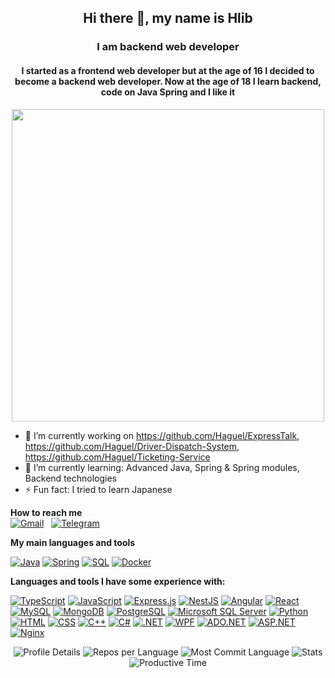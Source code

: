 
<h2 align="center">Hi there 👋, my name is Hlib</h2>
<h3 align="center">I am backend web developer</h3>
<h4 align="center">I started as a frontend web developer but at the age of 16 I decided to become a backend web developer. Now at the age of 18 I learn backend, code on Java Spring and I like it</h4>
<p align="center">
  <img src="https://user-images.githubusercontent.com/74038190/212750672-2f3f2b50-c84f-4ed8-a60a-849ae69ff9df.gif" width="500">
</p>

- 🔭 I’m currently working on https://github.com/Haguel/ExpressTalk, https://github.com/Haguel/Driver-Dispatch-System, https://github.com/Haguel/Ticketing-Service
- 🌱 I’m currently learning: Advanced Java, Spring & Spring modules, Backend technologies
- ⚡ Fun fact: I tried to learn Japanese

**How to reach me**
<br/>
[![Gmail](https://img.shields.io/badge/Gmail-D14836?style=for-the-badge&logo=gmail&logoColor=white)](mailto:khalimanov.work@gmail.com) &nbsp; [![Telegram](https://img.shields.io/badge/Telegram-2CA5E0?style=for-the-badge&logo=telegram&logoColor=white)](https://t.me/haguel3)


**My main languages and tools**  

[![Java](https://img.shields.io/badge/Java-007396?logo=java&logoColor=white)](https://www.oracle.com/java/)
[![Spring](https://img.shields.io/badge/Spring-6DB33F?logo=spring&logoColor=white)](https://spring.io/)
[![SQL](https://img.shields.io/badge/SQL-4479A1?logo=sql&logoColor=white)](https://www.postgresql.org/)
[![Docker](https://img.shields.io/badge/Docker-2496ED?logo=docker&logoColor=white)](https://www.docker.com/)


**Languages and tools I have some experience with:**  

[![TypeScript](https://img.shields.io/badge/TypeScript-3178C6?logo=typescript&logoColor=white)](https://www.typescriptlang.org/)
[![JavaScript](https://img.shields.io/badge/JavaScript-F7DF1E?logo=javascript&logoColor=black)](https://developer.mozilla.org/en-US/docs/Web/JavaScript)
[![Express.js](https://img.shields.io/badge/Express.js-000000?logo=express&logoColor=white)](https://expressjs.com/)
[![NestJS](https://img.shields.io/badge/NestJS-E0234E?logo=nestjs&logoColor=white)](https://nestjs.com/)
[![Angular](https://img.shields.io/badge/Angular-DD0031?logo=angular&logoColor=white)](https://angular.io/)
[![React](https://img.shields.io/badge/React-61DAFB?logo=react&logoColor=white)](https://reactjs.org/)
[![MySQL](https://img.shields.io/badge/MySQL-4479A1?logo=mysql&logoColor=white)](https://www.mysql.com/)
[![MongoDB](https://img.shields.io/badge/MongoDB-47A248?logo=mongodb&logoColor=white)](https://www.mongodb.com/)
[![PostgreSQL](https://img.shields.io/badge/PostgreSQL-336791?logo=postgresql&logoColor=white)](https://www.postgresql.org/)
[![Microsoft SQL Server](https://img.shields.io/badge/Microsoft_SQL_Server-CC2927?logo=microsoft-sql-server&logoColor=white)](https://www.microsoft.com/en-us/sql-server)
[![Python](https://img.shields.io/badge/Python-3776AB?logo=python&logoColor=white)](https://www.python.org/)
[![HTML](https://img.shields.io/badge/HTML-E34F26?logo=html5&logoColor=white)](https://developer.mozilla.org/en-US/docs/Web/HTML)
[![CSS](https://img.shields.io/badge/CSS-1572B6?logo=css3&logoColor=white)](https://developer.mozilla.org/en-US/docs/Web/CSS)
[![C++](https://img.shields.io/badge/C++-00599C?logo=cplusplus&logoColor=white)](https://isocpp.org/)
[![C#](https://img.shields.io/badge/C%23-239120?logo=csharp&logoColor=white)](https://docs.microsoft.com/en-us/dotnet/csharp/)
[![.NET](https://img.shields.io/badge/.NET-512BD4?logo=.net&logoColor=white)](https://dotnet.microsoft.com/)
[![WPF](https://img.shields.io/badge/WPF-4E8EE9)](https://docs.microsoft.com/en-us/dotnet/framework/wpf/)
[![ADO.NET](https://img.shields.io/badge/ADO.NET-512BD4?logo=microsoft-dotnet&logoColor=white)](https://docs.microsoft.com/en-us/dotnet/framework/data/adonet/)
[![ASP.NET](https://img.shields.io/badge/ASP.NET-512BD4?logo=.net&logoColor=white)](https://dotnet.microsoft.com/apps/aspnet)
[![Nginx](https://img.shields.io/badge/Nginx-009639?logo=nginx&logoColor=white)](https://www.nginx.com/)


<div align="center">
  <img src="http://github-profile-summary-cards.vercel.app/api/cards/profile-details?username=Haguel&theme=monokai" alt="Profile Details"/>
  <img src="http://github-profile-summary-cards.vercel.app/api/cards/repos-per-language?username=Haguel&theme=monokai" alt="Repos per Language"/>
  <img src="http://github-profile-summary-cards.vercel.app/api/cards/most-commit-language?username=Haguel&theme=monokai" alt="Most Commit Language"/>
  <img src="http://github-profile-summary-cards.vercel.app/api/cards/stats?username=Haguel&theme=monokai" alt="Stats"/>
  <img src="http://github-profile-summary-cards.vercel.app/api/cards/productive-time?username=Haguel&theme=monokai&utcOffset=2" alt="Productive Time"/>
</div>


